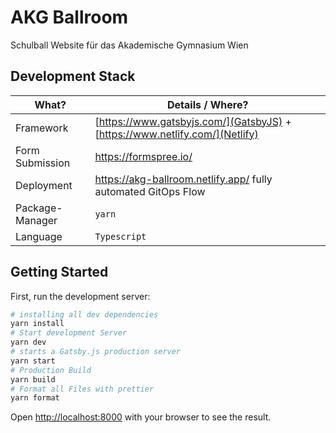 # AKG Ballroom

Schulball Website für das Akademische Gymnasium Wien

## Development Stack

| What?           | Details / Where?                                                               |
| --------------- | ------------------------------------------------------------------------------ |
| Framework       | [https://www.gatsbyjs.com/](GatsbyJS) + [https://www.netlify.com/](Netlify)    |
| Form Submission | https://formspree.io/                                                          |
| Deployment      | https://akg-ballroom.netlify.app/ fully automated GitOps Flow                  |
| Package-Manager | `yarn`                                                                         |
| Language        | `Typescript`

## Getting Started

First, run the development server:

```bash
# installing all dev dependencies
yarn install
# Start development Server
yarn dev
# starts a Gatsby.js production server
yarn start
# Production Build
yarn build
# Format all Files with prettier
yarn format

```

Open [http://localhost:8000](http://localhost:8000) with your browser to see the result.

